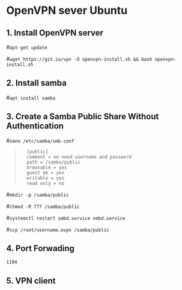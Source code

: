 # OpenVPN sever Ubuntu
## 1. Install OpenVPN server
#`apt-get update`

#`wget https://git.io/vpn -O openvpn-install.sh && bash openvpn-install.sh`

## 2. Install samba
#`apt install samba`

## 3. Create a Samba Public Share Without Authentication

#`nano /etc/samba/smb.conf`
> 	    [public]
>       comment = no need username and password
>		path = /samba/public
>		browsable = yes
>		guest ok = yes
>		writable = yes
>		read only = no

#`mkdir -p /samba/public`

#`chmod -R 777 /samba/public`

#`systemctl restart smbd.service nmbd.service`

#`scp /root/username.ovpn /samba/public`

## 4. Port Forwading
	1194
## 5. VPN client
